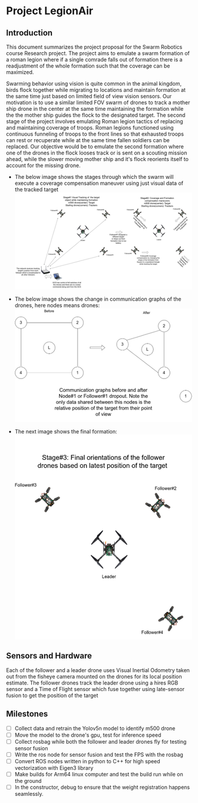 # Project LegionAir

## Introduction
This document summarizes the project proposal for the Swarm Robotics course Research project. 
The project aims to emulate a swarm formation of a roman legion where if a single comrade falls out of formation there is a readjustment of the 
whole formation such that the coverage can be maximized.

Swarming behavior using vision is quite common in the animal kingdom, birds flock together while migrating to locations and maintain formation at the same time just based on limited field of view vision sensors. Our motivation is to use a similar limited FOV swarm of drones to track a mother ship drone in the center at the same time maintaining the formation while the the mother ship guides the flock to the designated target. The second stage of the project involves emulating Roman legion tactics of replacing and maintaining coverage of troops. Roman legions functioned using continuous funneling of troops to the front lines so that exhausted troops can rest or recuperate while at the same time fallen soldiers can be replaced. 
Our objective would be to emulate the second formation where one of the drones in the flock looses track or is sent on a scouting mission ahead, 
while the slower moving mother ship and it's flock reorients itself to account for the missing drone.

* The below image shows the stages through which the swarm will execute a coverage compensation maneuver using just visual data of the tracked target
![](assets/repn1.png)

* The below image shows the change in communication graphs of the drones, here nodes means drones:
![](assets/GraphRepn.png)


* The next image shows the final formation:
![](assets/repn2.png)

## Sensors and Hardware

Each of the follower and a leader drone uses Visual Inertial Odometry taken out from the fisheye camera mounted on the drones for its local position estimate. The follower drones track the leader drone using a hires RGB sensor and a Time of Flight sensor which fuse together using late-sensor fusion to get the position of the target

## Milestones

- [ ] Collect data and retrain the Yolov5n model to identify m500 drone
- [ ] Move the model to the drone's gpu, test for inference speed
- [ ] Collect rosbag while both the follower and leader drones fly for testing sensor fusion
- [ ] Write the ros node for sensor fusion and test the FPS with the rosbag
- [ ] Convert ROS nodes written in python to C++ for high speed vectorization with Eigen3 library
- [ ] Make builds for Arm64 linux computer and test the build run while on the ground
- [ ] In the constructor, debug to ensure that the weight registration happens seamlessly.
